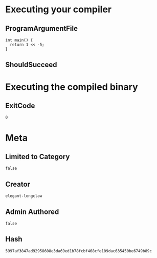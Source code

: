# Executing your compiler

## ProgramArgumentFile

```
int main() {
  return 1 << -5;
}
```

## ShouldSucceed

# Executing the compiled binary

## ExitCode

```
0
```

# Meta

## Limited to Category

```
false
```

## Creator

```
elegant-longclaw
```

## Admin Authored

```
false
```

## Hash

```
5997af3847ad92958608e3da69ed1b78fcbf468cfe109dac635450be6749b89c
```
